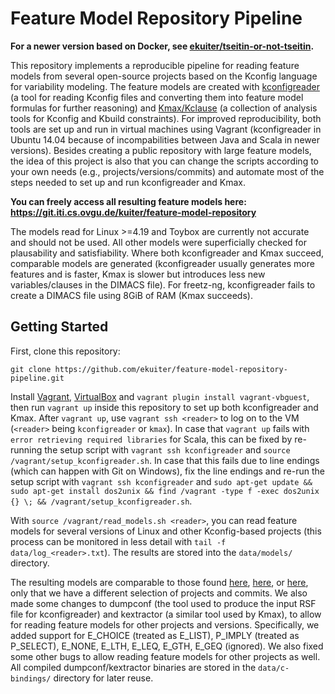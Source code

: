 # Feature Model Repository Pipeline

**For a newer version based on Docker, see [ekuiter/tseitin-or-not-tseitin](https://github.com/ekuiter/tseitin-or-not-tseitin).**

This repository implements a reproducible pipeline for reading feature models from several open-source projects based on the Kconfig language for variability modeling.
The feature models are created with [kconfigreader](https://github.com/ckaestne/kconfigreader) (a tool for reading Kconfig files and converting them into feature model formulas for further reasoning) and [Kmax/Kclause](https://github.com/paulgazz/kmax) (a collection of analysis tools for Kconfig and Kbuild constraints).
For improved reproducibility, both tools are set up and run in virtual machines using Vagrant (kconfigreader in Ubuntu 14.04 because of incompabilities between Java and Scala in newer versions).
Besides creating a public repository with large feature models, the idea of this project is also that you can change the scripts according to your own needs (e.g., projects/versions/commits) and automate most of the steps needed to set up and run kconfigreader and Kmax.

**You can freely access all resulting feature models here: https://git.iti.cs.ovgu.de/kuiter/feature-model-repository**

The models read for Linux >=4.19 and Toybox are currently not accurate and should not be used.
All other models were superficially checked for plausability and satisfiability.
Where both kconfigreader and Kmax succeed, comparable models are generated (kconfigreader usually generates more features and is faster, Kmax is slower but introduces less new variables/clauses in the DIMACS file).
For freetz-ng, kconfigreader fails to create a DIMACS file using 8GiB of RAM (Kmax succeeds).

## Getting Started

First, clone this repository:

```
git clone https://github.com/ekuiter/feature-model-repository-pipeline.git
```

Install [Vagrant](https://www.vagrantup.com/), [VirtualBox](https://www.virtualbox.org/) and `vagrant plugin install vagrant-vbguest`, then run `vagrant up` inside this repository to set up both kconfigreader and Kmax.
After `vagrant up`, use `vagrant ssh <reader>` to log on to the VM (`<reader>` being `kconfigreader` or `kmax`).
In case that `vagrant up` fails with `error retrieving required libraries` for Scala, this can be fixed by re-running the setup script with `vagrant ssh kconfigreader` and `source /vagrant/setup_kconfigreader.sh`.
In case that this fails due to line endings (which can happen with Git on Windows), fix the line endings and re-run the setup script with `vagrant ssh kconfigreader` and `sudo apt-get update && sudo apt-get install dos2unix && find /vagrant -type f -exec dos2unix {} \; && /vagrant/setup_kconfigreader.sh`.

With `source /vagrant/read_models.sh <reader>`, you can read feature models for several versions of Linux and other Kconfig-based projects (this process can be monitored in less detail with `tail -f data/log_<reader>.txt`).
The results are stored into the `data/models/` directory.

The resulting models are comparable to those found [here](https://github.com/PettTo/Feature-Model-History-of-Linux), [here](https://bitbucket.org/tberger/variability-models/src/master/kconfig/), or [here](https://github.com/AlexanderKnueppel/is-there-a-mismatch/tree/master/Data/LargeFeatureModels/KConfig), only that we have a different selection of projects and commits.
We also made some changes to dumpconf (the tool used to produce the input RSF file for kconfigreader) and kextractor (a similar tool used by Kmax), to allow for reading feature models for other projects and versions.
Specifically, we added support for E_CHOICE (treated as E_LIST), P_IMPLY (treated as P_SELECT), E_NONE, E_LTH, E_LEQ, E_GTH, E_GEQ (ignored).
We also fixed some other bugs to allow reading feature models for other projects as well.
All compiled dumpconf/kextractor binaries are stored in the `data/c-bindings/` directory for later reuse.
